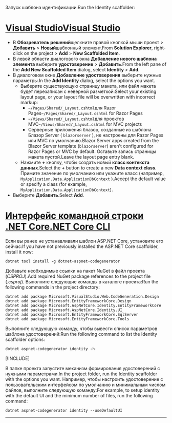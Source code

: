 <span data-ttu-id="b427b-101">Запуск шаблона идентификации:</span><span class="sxs-lookup"><span data-stu-id="b427b-101">Run the Identity scaffolder:</span></span>

# <a name="visual-studio"></a>[<span data-ttu-id="b427b-102">Visual Studio</span><span class="sxs-lookup"><span data-stu-id="b427b-102">Visual Studio</span></span>](#tab/visual-studio)

* <span data-ttu-id="b427b-103">В **Обозреватель решений**щелкните правой кнопкой мыши проект > **Добавить**  >  **Новый**шаблонный элемент.</span><span class="sxs-lookup"><span data-stu-id="b427b-103">From **Solution Explorer**, right-click on the project > **Add** > **New Scaffolded Item**.</span></span>
* <span data-ttu-id="b427b-104">В левой области диалогового окна **Добавление нового шаблона элемента** выберите **удостоверение**  >  **Добавить**.</span><span class="sxs-lookup"><span data-stu-id="b427b-104">From the left pane of the **Add New Scaffolded Item** dialog, select **Identity** > **Add**.</span></span>
* <span data-ttu-id="b427b-105">В диалоговом окне **Добавление удостоверения** выберите нужные параметры.</span><span class="sxs-lookup"><span data-stu-id="b427b-105">In the **Add Identity** dialog, select the options you want.</span></span>
  * <span data-ttu-id="b427b-106">Выберите существующую страницу макета, или файл макета будет перезаписан с неверной разметкой:</span><span class="sxs-lookup"><span data-stu-id="b427b-106">Select your existing layout page, or your layout file will be overwritten with incorrect markup:</span></span>
    * <span data-ttu-id="b427b-107">`~/Pages/Shared/_Layout.cshtml`для Razor Pages</span><span class="sxs-lookup"><span data-stu-id="b427b-107">`~/Pages/Shared/_Layout.cshtml` for Razor Pages</span></span>
    * <span data-ttu-id="b427b-108">`~/Views/Shared/_Layout.cshtml`для проектов MVC</span><span class="sxs-lookup"><span data-stu-id="b427b-108">`~/Views/Shared/_Layout.cshtml` for MVC projects</span></span>
    * <span data-ttu-id="b427b-109">Серверные приложения блазор, созданные из шаблона Блазор Server ( `blazorserver` ), не настроены для Razor Pages или MVC по умолчанию.</span><span class="sxs-lookup"><span data-stu-id="b427b-109">Blazor Server apps created from the Blazor Server template (`blazorserver`) aren't configured for Razor Pages or MVC by default.</span></span> <span data-ttu-id="b427b-110">Оставьте запись страницы макета пустой.</span><span class="sxs-lookup"><span data-stu-id="b427b-110">Leave the layout page entry blank.</span></span>
  * <span data-ttu-id="b427b-111">Нажмите **+** кнопку, чтобы создать новый **класс контекста данных**.</span><span class="sxs-lookup"><span data-stu-id="b427b-111">Select the **+** button to create a new **Data context class**.</span></span> <span data-ttu-id="b427b-112">Примите значение по умолчанию или укажите класс (например, `MyApplication.Data.ApplicationDbContext` ).</span><span class="sxs-lookup"><span data-stu-id="b427b-112">Accept the default value or specify a class (for example, `MyApplication.Data.ApplicationDbContext`).</span></span>
* <span data-ttu-id="b427b-113">Выберите **Добавить**.</span><span class="sxs-lookup"><span data-stu-id="b427b-113">Select **Add**.</span></span>

# <a name="net-core-cli"></a>[<span data-ttu-id="b427b-114">Интерфейс командной строки .NET Core</span><span class="sxs-lookup"><span data-stu-id="b427b-114">.NET Core CLI</span></span>](#tab/netcore-cli)

<span data-ttu-id="b427b-115">Если вы ранее не устанавливали шаблон ASP.NET Core, установите его сейчас:</span><span class="sxs-lookup"><span data-stu-id="b427b-115">If you have not previously installed the ASP.NET Core scaffolder, install it now:</span></span>

```dotnetcli
dotnet tool install -g dotnet-aspnet-codegenerator
```

<span data-ttu-id="b427b-116">Добавьте необходимые ссылки на пакет NuGet в файл проекта (*CSPROJ*).</span><span class="sxs-lookup"><span data-stu-id="b427b-116">Add required NuGet package references to the project file (*.csproj*).</span></span> <span data-ttu-id="b427b-117">Выполните следующие команды в каталоге проекта:</span><span class="sxs-lookup"><span data-stu-id="b427b-117">Run the following commands in the project directory:</span></span>

```dotnetcli
dotnet add package Microsoft.VisualStudio.Web.CodeGeneration.Design
dotnet add package Microsoft.EntityFrameworkCore.Design
dotnet add package Microsoft.AspNetCore.Identity.EntityFrameworkCore
dotnet add package Microsoft.AspNetCore.Identity.UI
dotnet add package Microsoft.EntityFrameworkCore.SqlServer
dotnet add package Microsoft.EntityFrameworkCore.Tools
```

<span data-ttu-id="b427b-118">Выполните следующую команду, чтобы вывести список параметров шаблона удостоверений:</span><span class="sxs-lookup"><span data-stu-id="b427b-118">Run the following command to list the Identity scaffolder options:</span></span>

```dotnetcli
dotnet aspnet-codegenerator identity -h
```

[!INCLUDE[](~/includes/scaffoldTFM.md)]

<span data-ttu-id="b427b-119">В папке проекта запустите механизм формирования удостоверений с нужными параметрами.</span><span class="sxs-lookup"><span data-stu-id="b427b-119">In the project folder, run the Identity scaffolder with the options you want.</span></span> <span data-ttu-id="b427b-120">Например, чтобы настроить удостоверение с пользовательским интерфейсом по умолчанию и минимальным числом файлов, выполните следующую команду:</span><span class="sxs-lookup"><span data-stu-id="b427b-120">For example, to setup identity with the default UI and the minimum number of files, run the following command:</span></span>

```dotnetcli
dotnet aspnet-codegenerator identity --useDefaultUI
```

---
